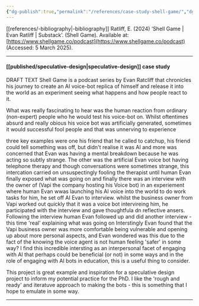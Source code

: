 ```yaml
---
{"dg-publish":true,"permalink":"/references/case-study-shell-game/","dgPassFrontmatter":true,"noteIcon":""}
---
```


[[references/-bibliography\|-bibliography]]
Ratliff, E. (2024) ‘Shell Game | Evan Ratliff | Substack’. (Shell Game). Available at: [https://www.shellgame.co/podcast](https://www.shellgame.co/podcast) (Accessed: 5 March 2025).

---
#### [[published/speculative-design\|speculative-design]] case study

DRAFT TEXT 
Shell Game is a podcast series by Evan Ratcliff that chronicles his journey to create an AI voice-bot replica of himself and release it into the world as an experiment seeing what happens and how people react to it. 

What was really fascinating to hear was the human reaction from ordinary (non-expert) people who he would test his voice-bot on. Whilst oftentimes absurd and really obious his voice bot was artificially generated, sometimes it would successful fool people and that was unnerving to experience

three key examples were one his friend that he called to catchup, his friend could tell something was off, but didn't realise it was AI and more was concerned that Evan was having a mental breakdown because he was acting so subtly strange. The other was the artificial Evan voice bot having telephone therapy and though conversations were sometimes strange, this intercation carried on unsuspectingly fooling the therapist until human Evan finally exposed what was going on and finally there was an interview with the owner of (Vapi the company hosting his Voice bot) in an experiement where human Evan wwas launching his AI voice into the world to do work tasks for him, he set off AI Evan to interview. whilst the business owner from Vapi worked out quickly that it was a voice bot intervireing him, he participated with the interview and gave thoughtfula dn reflective ansers. Following the interview human Evan followed up and did another interview - this time 'real' explaining what was going on Interstingly Evan found that the Vapi business owner was more comfortable being vulnerable and opening up about more personal aspects, and Evan wondered was this due to the fact of the knowing the voice agent is not human feeling 'safer' in some way? I find this incredible intersting as an interpersonal facet of engaging with AI that perhaps could be beneficial (or not) in some ways and in the role of engaging with AI bots in education, this is a useful thing to consider.

This project is great example and inspiration for a speculative design project to inform my potential practice for the PhD. I like the 'rough and ready' and iteratuve approach to making the bots - this is something that I hope to emulate in some way. 

___
